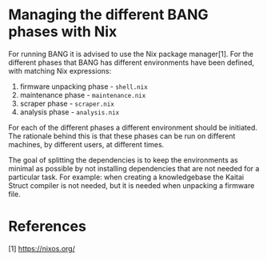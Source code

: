 # Managing the different BANG phases with Nix

For running BANG it is advised to use the Nix package manager[1]. For the
different phases that BANG has different environments have been defined,
with matching Nix expressions:

1. firmware unpacking phase - `shell.nix`
2. maintenance phase - `maintenance.nix`
3. scraper phase - `scraper.nix`
4. analysis phase - `analysis.nix`

For each of the different phases a different environment should be initiated.
The rationale behind this is that these phases can be run on different
machines, by different users, at different times.

The goal of splitting the dependencies is to keep the environments as minimal
as possible by not installing dependencies that are not needed for a particular
task. For example: when creating a knowledgebase the Kaitai Struct compiler
is not needed, but it is needed when unpacking a firmware file.

# References

[1] <https://nixos.org/>
